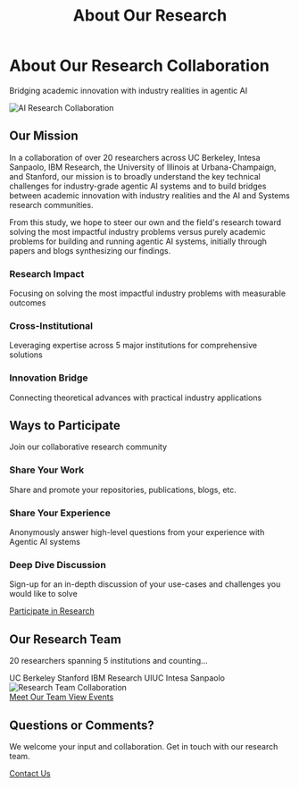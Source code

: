 ﻿---
title: About Our Research
layout: single
classes: wide
permalink: /about/
---

<div class="about-hero">
<div class="about-hero-content">
<div class="about-hero-text">
<h1>About Our Research Collaboration</h1>
<p class="about-subtitle">Bridging academic innovation with industry realities in agentic AI</p>
</div>
<div class="about-hero-image">
<img src="https://images.unsplash.com/photo-1555949963-ff9fe0c870eb?ixlib=rb-4.0.3&ixid=M3wxMjA3fDB8MHxwaG90by1wYWdlfHx8fGVufDB8fHx8fA%3D%3D&auto=format&fit=crop&w=2070&q=80" alt="AI Research Collaboration" class="hero-image">
</div>
</div>
</div>

<div class="about-content">
<div class="mission-section">
<div class="section-header">
<h2><i class="fas fa-bullseye"></i> Our Mission</h2>
</div>
<div class="mission-content">
<p>In a collaboration of over 20 researchers across UC Berkeley, Intesa Sanpaolo, IBM Research, the University of Illinois at Urbana-Champaign, and Stanford, our mission is to broadly understand the key technical challenges for industry-grade agentic AI systems and to build bridges between academic innovation with industry realities and the AI and Systems research communities.</p>

<p>From this study, we hope to steer our own and the field's research toward solving the most impactful industry problems versus purely academic problems for building and running agentic AI systems, initially through papers and blogs synthesizing our findings.</p>
</div>
</div>

<div class="research-focus">
<div class="focus-grid">
<div class="focus-item">
<div class="focus-icon">
<i class="fas fa-chart-line"></i>
</div>
<h3>Research Impact</h3>
<p>Focusing on solving the most impactful industry problems with measurable outcomes</p>
</div>

<div class="focus-item">
<div class="focus-icon">
<i class="fas fa-network-wired"></i>
</div>
<h3>Cross-Institutional</h3>
<p>Leveraging expertise across 5 major institutions for comprehensive solutions</p>
</div>

<div class="focus-item">
<div class="focus-icon">
<i class="fas fa-lightbulb"></i>
</div>
<h3>Innovation Bridge</h3>
<p>Connecting theoretical advances with practical industry applications</p>
</div>
</div>
</div>

<div class="participation-section">
<div class="section-header">
<h2><i class="fas fa-handshake"></i> Ways to Participate</h2>
<p>Join our collaborative research community</p>
</div>

<div class="participation-cards">
<div class="participation-card">
<div class="card-icon">
<i class="fas fa-share-alt"></i>
</div>
<h3>Share Your Work</h3>
<p>Share and promote your repositories, publications, blogs, etc.</p>
</div>

<div class="participation-card">
<div class="card-icon">
<i class="fas fa-comments"></i>
</div>
<h3>Share Your Experience</h3>
<p>Anonymously answer high-level questions from your experience with Agentic AI systems</p>
</div>

<div class="participation-card">
<div class="card-icon">
<i class="fas fa-users"></i>
</div>
<h3>Deep Dive Discussion</h3>
<p>Sign-up for an in-depth discussion of your use-cases and challenges you would like to solve</p>
</div>
</div>

<div class="participation-cta">
<a href="/surveys/" class="btn btn--primary">
<i class="fas fa-clipboard-list"></i> Participate in Research
</a>
</div>
</div>

<div class="team-preview">
<div class="team-preview-content">
<div class="team-stats">
<h2>Our Research Team</h2>
<p class="team-count">20 researchers spanning 5 institutions and counting…</p>
<div class="institution-badges">
<span class="badge">UC Berkeley</span>
<span class="badge">Stanford</span>
<span class="badge">IBM Research</span>
<span class="badge">UIUC</span>
<span class="badge">Intesa Sanpaolo</span>
</div>
</div>
<div class="team-preview-image">
<img src="https://images.unsplash.com/photo-1522202176988-66273c2fd55f?ixlib=rb-4.0.3&ixid=M3wxMjA3fDB8MHxwaG90by1wYWdlfHx8fGVufDB8fHx8fA%3D%3D&auto=format&fit=crop&w=2071&q=80" alt="Research Team Collaboration" class="team-image">
</div>
</div>
<div class="team-cta">
<a href="/team/" class="btn btn--primary">
<i class="fas fa-users"></i> Meet Our Team
</a>
<a href="/events/" class="btn btn--success">
<i class="fas fa-calendar-alt"></i> View Events
</a>
</div>
</div>

<div class="contact-section">
<div class="contact-content">
<h2><i class="fas fa-envelope"></i> Questions or Comments?</h2>
<p>We welcome your input and collaboration. Get in touch with our research team.</p>
<a href="mailto:mme@berkeley.edu" class="btn btn--primary">
<i class="fas fa-envelope"></i> Contact Us
</a>
</div>
</div>

